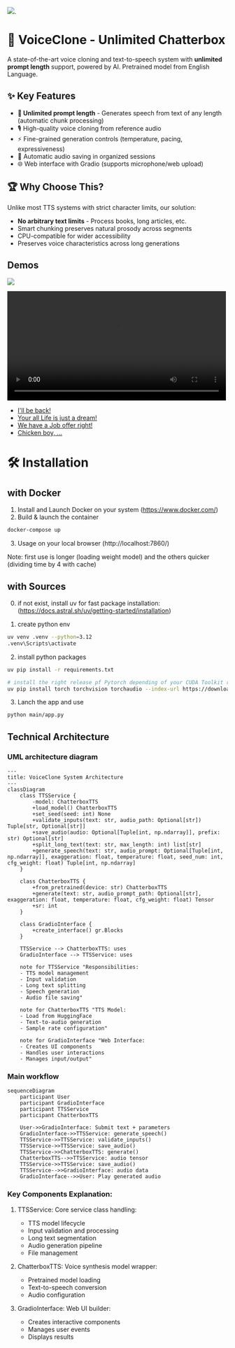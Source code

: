 ![](/img/VoiceClone.png).

# 🎤 VoiceClone - Unlimited Chatterbox

A state-of-the-art voice cloning and text-to-speech system with **unlimited prompt length** support, powered by AI. Pretrained model from English Language.

## ✨ Key Features

- **🚀 Unlimited prompt length** - Generates speech from text of any length (automatic chunk processing)
- 🎙️ High-quality voice cloning from reference audio
- ⚡ Fine-grained generation controls (temperature, pacing, expressiveness)
- 💾 Automatic audio saving in organized sessions
- 🌐 Web interface with Gradio (supports microphone/web upload)

## 🏆 Why Choose This?

Unlike most TTS systems with strict character limits, our solution:
- **No arbitrary text limits** - Process books, long articles, etc.
- Smart chunking preserves natural prosody across segments
- CPU-compatible for wider accessibility
- Preserves voice characteristics across long generations


## Demos
![](/img/image.png)

<video controls width="500">
  <source src="/img/demo-1.mp4" type="video/mp4">
  Votre navigateur ne supporte pas les vidéos HTML5.
</video>

- [I'll be back!](/img/demo-1.mp4)
- [Your all Life is just a dream!](/img/demo-2.mp4)
- [We have a Job offer right!](/img/demo-2.mp4)
- [Chicken boy, ...](/img/demo-2.mp4)

# 🛠️ Installation

## with Docker

1. Install and Launch Docker on your system (https://www.docker.com/)
2. Build & launch the container
```bash
docker-compose up
```
3. Usage on your local browser (http://localhost:7860/)

Note: first use is longer (loading weight model) and the others quicker (dividing time by 4 with cache)  

## with Sources

0. if not exist, install uv for fast package installation:
(https://docs.astral.sh/uv/getting-started/installation)

1. create python env
```bash
uv venv .venv --python=3.12
.venv\Scripts\activate
``` 
2. install python packages
```bash
uv pip install -r requirements.txt

# install the right release pf Pytorch depending of your CUDA Toolkit release (here cu118)
uv pip install torch torchvision torchaudio --index-url https://download.pytorch.org/whl/cu118
```
3. Lanch the app and use
```bash
python main/app.py
```

## Technical Architecture
### UML architecture diagram
```mermaid
---
title: VoiceClone System Architecture
---
classDiagram
    class TTSService {
        -model: ChatterboxTTS
        +load_model() ChatterboxTTS
        +set_seed(seed: int) None
        +validate_inputs(text: str, audio_path: Optional[str]) Tuple[str, Optional[str]]
        +save_audio(audio: Optional[Tuple[int, np.ndarray]], prefix: str) Optional[str]
        +split_long_text(text: str, max_length: int) list[str]
        +generate_speech(text: str, audio_prompt: Optional[Tuple[int, np.ndarray]], exaggeration: float, temperature: float, seed_num: int, cfg_weight: float) Tuple[int, np.ndarray]
    }

    class ChatterboxTTS {
        +from_pretrained(device: str) ChatterboxTTS
        +generate(text: str, audio_prompt_path: Optional[str], exaggeration: float, temperature: float, cfg_weight: float) Tensor
        +sr: int
    }

    class GradioInterface {
        +create_interface() gr.Blocks
    }

    TTSService --> ChatterboxTTS: uses
    GradioInterface --> TTSService: uses

    note for TTSService "Responsibilities:
    - TTS model management
    - Input validation
    - Long text splitting
    - Speech generation
    - Audio file saving"

    note for ChatterboxTTS "TTS Model:
    - Load from HuggingFace
    - Text-to-audio generation
    - Sample rate configuration"

    note for GradioInterface "Web Interface:
    - Creates UI components
    - Handles user interactions
    - Manages input/output"
```
### Main workflow
```mermaid
sequenceDiagram
    participant User
    participant GradioInterface
    participant TTSService
    participant ChatterboxTTS

    User->>GradioInterface: Submit text + parameters
    GradioInterface->>TTSService: generate_speech()
    TTSService->>TTSService: validate_inputs()
    TTSService->>TTSService: save_audio()
    TTSService->>ChatterboxTTS: generate()
    ChatterboxTTS-->>TTSService: audio tensor
    TTSService->>TTSService: save_audio()
    TTSService-->>GradioInterface: audio data
    GradioInterface-->>User: Play generated audio
```
### Key Components Explanation:

   1. TTSService: Core service class handling:
        - TTS model lifecycle
        - Input validation and processing
        - Long text segmentation
        - Audio generation pipeline
        - File management

   2. ChatterboxTTS: Voice synthesis model wrapper:
        - Pretrained model loading
        - Text-to-speech conversion
        - Audio configuration

   3.  GradioInterface: Web UI builder:
        - Creates interactive components
        - Manages user events
        - Displays results